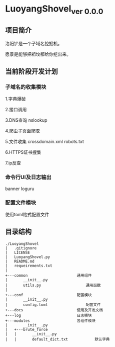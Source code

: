 # LuoyangShovel<sub>ver 0.0.0</sub>
## 项目简介
洛阳铲是一个子域名挖掘机。

愿景是能够把祖坟都给你挖出来。
## 当前阶段开发计划
### 子域名的收集模块
1.字典爆破

2.接口调用
    
3.DNS查询 nslookup

4.爬虫子页面爬取

5.文件收集 crossdomain.xml robots.txt

6.HTTPS证书搜集

7.ip反查

### 命令行UI及日志输出
banner
loguru

### 配置文件模块
使用toml格式配置文件

### 

## 目录结构
```
./LuoyangShovel
|   .gitignore
|   LICENSE
|   LuoyangShovel.py
|   README.md
|   requeirements.txt
|
+---common                      通用组件
|       __init__.py         
|       utils.py                    通用函数
|
+---conf                        配置模块
|       __init__.py         
|       config.toml                 配置文件
+---docs                        使用及开发文档
+---log                         日志模块
+---modules                     各组件模块
|       __init__.py
|   +---brute_force
|   |       __init__.py
|   |       default_dict.txt            默认字典

```